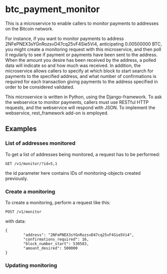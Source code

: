 # btc_payment_monitor

This is a microservice to enable callers to monitor payments to addresses on the Bitcoin network.

For instance, if you want to monitor payments to address 2NFePNEX3sYGnRozsvD47cq25vF4Sie5Vi4, anticipating 0.00500000 BTC, you might create a monitoring request with this microservice, and then poll it regularly to see if payment or payments have been sent to the address. When the amount you desire has been received by the address, a polled data will indicate so and how much was received. In addition, the microservice allows callers to specify at which block to start search for payments to the specified address, and what number of confirmations is required for each transaction giving payments to the address specified in order to be considered validated. 

This microservice is written in Python, using the Django-framework. To ask the webservice to monitor payments, callers must use RESTful HTTP requests, and the webservice will respond with JSON. To implement the webservice, rest_framework add-on is employed. 

## Examples ##

### List of addresses monitored 
To get a list of addresses being monitored, a request has to be performed:

```
GET /v1/monitor/?id=5,1
```

the id parameter here contains IDs of monitoring-objects created previously.

### Create a monitoring

To create a monitoring, perform a request like this:
```
POST /v1/monitor 
```

with data: 

```
{
        "address": "2NFePNEX3sYGnRozsvD47cq25vF4Sie5Vi4",
        "confirmations_required": 16,
        "block_number_start": 530583,
        "amount_desired": 500000
}
```

### Updating monitoring




